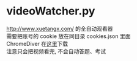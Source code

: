 # videoWatcher.py

http://www.xuetangx.com/ 的全自动观看器  
需要把账号的 cookie 放在同目录 cookies.json 里面  
ChromeDiver 在[这里](http://chromedriver.chromium.org/downloads)下载  
注意只会把视频看完, 不会自动答题、考试  